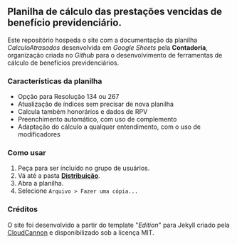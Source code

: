 ## Planilha de cálculo das prestações vencidas de benefício previdenciário.

Este repositório hospeda o site com a documentação da planilha *CalculoAtrasados* desenvolvida em *Google Sheets* pela **Contadoria**, organização criada no *Github* para o desenvolvimento de ferramentas de cálculo de benefícios previdenciários.

### Características da planilha

* Opção para Resolução 134 ou 267
* Atualização de índices sem precisar de nova planilha
* Calcula também honorários e dados de RPV
* Preenchimento automático, com uso de complemento
* Adaptação do cálculo a qualquer entendimento, com o uso de modificadores

### Como usar

1. Peça para ser incluído no grupo de usuários.
2. Vá até a pasta **<a href="https://drive.google.com/drive/folders/0B2B1B7RRK5HmS0I2clRTTTJiMXc" target="_blank">Distribuição</a>**.
3. Abra a planilha.
4. Selecione `Arquivo > Fazer uma cópia...`

### Créditos

O site foi desenvolvido a partir do template "_Edition_" para Jekyll criado pela [CloudCannon](http://cloudcannon.com/) e disponibilizado sob a licença MIT.